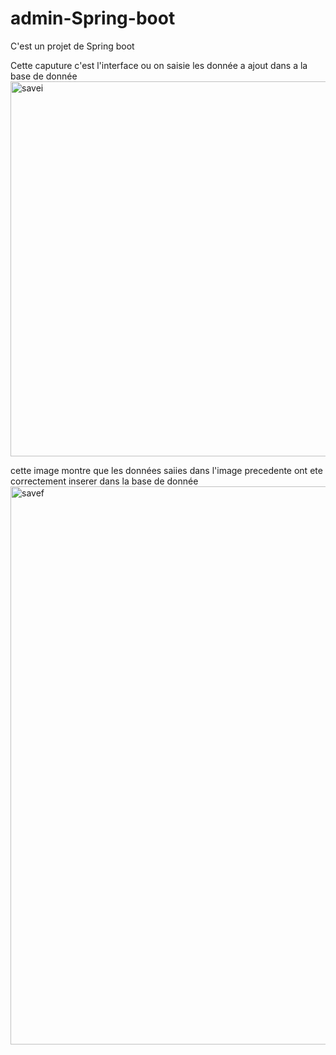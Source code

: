 # admin-Spring-boot
C'est un projet de Spring boot

Cette caputure c'est l'interface ou on saisie les donnée a ajout dans  a la base de donnée
<img width="600" alt="savei" src="https://user-images.githubusercontent.com/123521450/219990779-2cb761b0-8e92-4567-9edf-37f24008a3d3.PNG">

cette image montre que les données saiies dans l'image precedente ont ete correctement inserer dans la base de donnée 
<img width="893" alt="savef" src="https://user-images.githubusercontent.com/123521450/219991533-87d0a924-4d79-45d2-bf28-eab45ab5fdbb.PNG">

